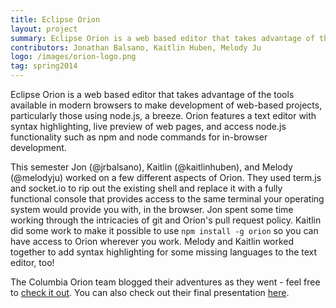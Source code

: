 ```yaml
---
title: Eclipse Orion
layout: project
summary: Eclipse Orion is a web based editor that takes advantage of the tools available in modern browsers to make development of web-based projects, particularly those using node.js, a breeze. Orion features a text editor with syntax highlighting, live preview of web pages, and access node.js functionality such as npm and node commands for in-browser development.
contributors: Jonathan Balsano, Kaitlin Huben, Melody Ju
logo: /images/orion-logo.png
tag: spring2014
---
```

Eclipse Orion is a web based editor that takes advantage of the tools available in modern browsers to make development of web-based projects, particularly those using node.js, a breeze. Orion features a text editor with syntax highlighting, live preview of web pages, and access node.js functionality such as npm and node commands for in-browser development.

This semester Jon (@jrbalsano), Kaitlin (@kaitlinhuben), and Melody (@melodyju) worked on a few different aspects of Orion. They used term.js and socket.io to rip out the existing shell and replace it with a fully functional console that provides access to the same terminal your operating system would provide you with, in the browser. Jon spent some time working through the intricacies of git and Orion's pull request policy. Kaitlin did some work to make it possible to use `npm install -g orion` so you can have access to Orion wherever you work. Melody and Kaitlin worked together to add syntax highlighting for some missing languages to the text editor, too! 

The Columbia Orion team blogged their adventures as they went - feel free to [check it out](http://orionprojectcu.wordpress.com). You can also check out their final presentation [here](http://columbia-openacademy.github.io/presentations-spring2014/Orion.pdf).
